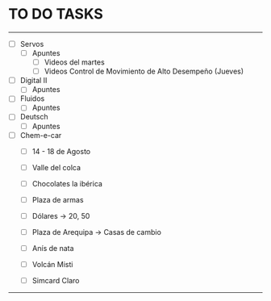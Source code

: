 # TO DO TASKS 


---

- [ ] Servos
	- [ ] Apuntes
		- [ ] Videos del martes
		- [ ] Videos Control de Movimiento de Alto Desempeño (Jueves)

- [ ] Digital II
	- [ ] Apuntes

- [ ] Fluidos
	- [ ] Apuntes

- [ ] Deutsch
	- [ ] Apuntes 

- [ ] Chem-e-car
	- [ ] 14 - 18 de Agosto
	- [ ] Valle del colca
	- [ ] Chocolates la ibérica
	- [ ] Plaza de armas
	- [ ] Dólares -> 20, 50
	- [ ] Plaza de Arequipa -> Casas de cambio
	- [ ] Anís de nata
	- [ ] Volcán Misti
	- [ ] Simcard Claro


---

